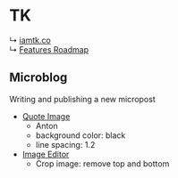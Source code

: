 # TK

↳ [iamtk.co](https://www.iamtk.co)\
↳ [Features Roadmap](https://github.com/imteekay/tk/projects/3)

## Microblog

Writing and publishing a new micropost

- [Quote Image](https://quoootes.com/studio)
  - Anton
  - background color: black
  - line spacing: 1.2
- [Image Editor](https://pixlr.com/x/#editor)
  - Crop image: remove top and bottom
